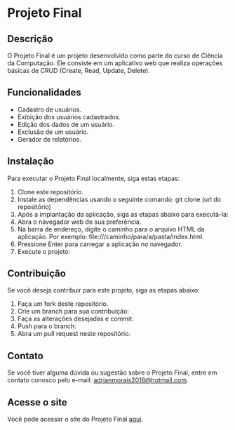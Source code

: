 # Projeto Final

## Descrição

O Projeto Final é um projeto desenvolvido como parte do curso de Ciência da Computação. Ele consiste em um aplicativo web que realiza operações básicas de CRUD (Create, Read, Update, Delete).

## Funcionalidades

- Cadastro de usuários.
- Exibição dos usuários cadastrados.
- Edição dos dados de um usuário.
- Exclusão de um usuário.
- Gerador de relatórios.

## Instalação

Para executar o Projeto Final localmente, siga estas etapas:

1. Clone este repositório.
2. Instale as dependências usando o seguinte comando: git clone (url do repositório)
3. Após a implantação da aplicação, siga as etapas abaixo para executá-la:
4. Abra o navegador web de sua preferência.
5. Na barra de endereço, digite o caminho para o arquivo HTML da aplicação. Por exemplo: file:///caminho/para/a/pasta/index.html.
6. Pressione Enter para carregar a aplicação no navegador.
7. Execute o projeto:


## Contribuição

Se você deseja contribuir para este projeto, siga as etapas abaixo:

1. Faça um fork deste repositório.
2. Crie um branch para sua contribuição:
3. Faça as alterações desejadas e commit:
4. Push para o branch:
5. Abra um pull request neste repositório.


## Contato

Se você tiver alguma dúvida ou sugestão sobre o Projeto Final, entre em contato conosco pelo e-mail: adrianmorais2018@hotmail.com.

## Acesse o site

Você pode acessar o site do Projeto Final [aqui](https://adrianhiga.github.io/Projetofinal/).





